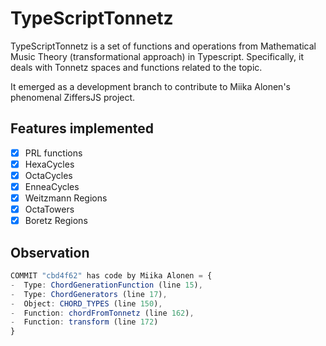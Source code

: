 # TypeScriptTonnetz

TypeScriptTonnetz is a set of functions and operations from Mathematical Music Theory (transformational approach) in Typescript. Specifically, it deals with Tonnetz spaces and functions related to the topic.

It emerged as a development branch to contribute to Miika Alonen's phenomenal ZiffersJS project.

## Features implemented
* [x] PRL functions
* [x] HexaCycles
* [x] OctaCycles
* [x] EnneaCycles
* [x] Weitzmann Regions
* [x] OctaTowers
* [x] Boretz Regions

## Observation

```ts
COMMIT "cbd4f62" has code by Miika Alonen = {
-  Type: ChordGenerationFunction (line 15),
-  Type: ChordGenerators (line 17),
-  Object: CHORD_TYPES (line 150),
-  Function: chordFromTonnetz (line 162),
-  Function: transform (line 172)
}
```

